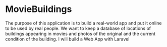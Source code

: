 # MovieBuildings
The purpose of this application is to build a real-world app and put it online to be used by real people. We want to keep a database of locations of buildings appearing in movies and photos of the original and the current condition of the building.  I will build a Web App with Laravel

